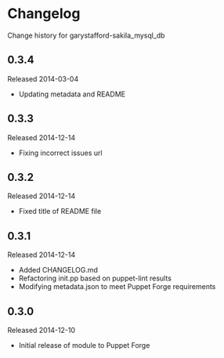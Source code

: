 # Changelog

Change history for garystafford-sakila_mysql_db

## 0.3.4

Released 2014-03-04

* Updating metadata and README

## 0.3.3

Released 2014-12-14

* Fixing incorrect issues url

## 0.3.2

Released 2014-12-14

* Fixed title of README file

## 0.3.1

Released 2014-12-14

* Added CHANGELOG.md
* Refactoring init.pp based on puppet-lint results
* Modifying metadata.json to meet Puppet Forge requirements

## 0.3.0

Released 2014-12-10

* Initial release of module to Puppet Forge
